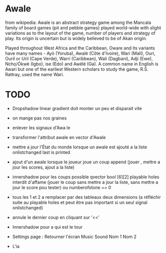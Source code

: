 # Awale

from wikipedia:
Awale is an abstract strategy game among the Mancala family of board games (pit and pebble games) played world-wide with slight variations as to the layout of the game, number of players and strategy of play. Its origin is uncertain but is widely believed to be of Akan origin.

Played throughout West Africa and the Caribbean, Oware and its variants have many names - Ayò (Yoruba), Awalé (Côte d'Ivoire), Wari (Mali), Ouri, Ouril or Uril (Cape Verde), Warri (Caribbean), Wali (Dagbani), Adji (Ewe), Nchọ/Ókwè (Igbo), ise (Edo) and Awélé (Ga). A common name in English is Awari but one of the earliest Western scholars to study the game, R.S. Rattray, used the name Wari.

# TODO

* Dropshadow linear gradient doit monter un peu et disparait vite

* on mange pas nos graines

* enlever les signaux d'Awa le

* transformer l'attribut awale en vector d'Awale

* mettre a jour l'État du monde lorsque un awale est ajouté a la liste onlistchanged last is printed

* ajout d'un awale lorsque le joueur joue un coup append (jouer , mettre a jour les scores, ajout a la liste)

* innershadow pour les coups possible
qvector bool [6][2] playable holes
interdit d'affame (jouer le coup sans mettre a jour la liste, sans mettre a jour le score pou tester) ou numberofstone == 0

* tous les 1 et 2 a remplacer par des tableaux deux dimensions (a réfléchir suite au playable holes et peut être pas important si un seul signal onlistchanged)

* annule le dernier coup en cliquant sur '<<'

* Innershadow pour a qui est le tour

* Settings page :
Retourner l'écran
Music 
Sound
Nom 1
Nom 2

* L'ia